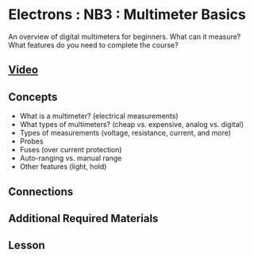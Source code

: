 # Electrons : NB3 : Multimeter Basics
An overview of digital multimeters for beginners. What can it measure? What features do you need to complete the course?

## [Video](https://vimeo.com/1027764019)

## Concepts
- What is a multimeter? (electrical measurements)
- What types of multimeters? (cheap vs. expensive, analog vs. digital)
- Types of measurements (voltage, resistance, current, and more)
- Probes
- Fuses (over current protection)
- Auto-ranging vs. manual range
- Other features (light, hold)

## Connections

## Additional Required Materials

## Lesson
